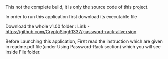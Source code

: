 This not the complete build, it is only the source code of this project.

In order to run this application first download its executable file

Download the whole v1.00 folder :
Link - https://github.com/CryptoSingh1337/password-rack-allversion

Before Launching this application, First read the instruction which are given in 
readme.pdf file(under Using Password-Rack section) which you will see inside File folder.
